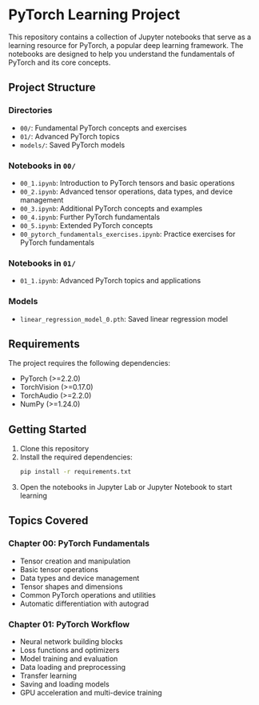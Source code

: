 # PyTorch Learning Project

This repository contains a collection of Jupyter notebooks that serve as a learning resource for PyTorch, a popular deep learning framework. The notebooks are designed to help you understand the fundamentals of PyTorch and its core concepts.

## Project Structure

### Directories
- `00/`: Fundamental PyTorch concepts and exercises
- `01/`: Advanced PyTorch topics
- `models/`: Saved PyTorch models

### Notebooks in `00/`
- `00_1.ipynb`: Introduction to PyTorch tensors and basic operations
- `00_2.ipynb`: Advanced tensor operations, data types, and device management
- `00_3.ipynb`: Additional PyTorch concepts and examples
- `00_4.ipynb`: Further PyTorch fundamentals
- `00_5.ipynb`: Extended PyTorch concepts
- `00_pytorch_fundamentals_exercises.ipynb`: Practice exercises for PyTorch fundamentals

### Notebooks in `01/`
- `01_1.ipynb`: Advanced PyTorch topics and applications

### Models
- `linear_regression_model_0.pth`: Saved linear regression model

## Requirements

The project requires the following dependencies:
- PyTorch (>=2.2.0)
- TorchVision (>=0.17.0)
- TorchAudio (>=2.2.0)
- NumPy (>=1.24.0)

## Getting Started

1. Clone this repository
2. Install the required dependencies:
   ```bash
   pip install -r requirements.txt
   ```
3. Open the notebooks in Jupyter Lab or Jupyter Notebook to start learning

## Topics Covered

### Chapter 00: PyTorch Fundamentals
- Tensor creation and manipulation
- Basic tensor operations
- Data types and device management
- Tensor shapes and dimensions
- Common PyTorch operations and utilities
- Automatic differentiation with autograd

### Chapter 01: PyTorch Workflow
- Neural network building blocks
- Loss functions and optimizers
- Model training and evaluation
- Data loading and preprocessing
- Transfer learning
- Saving and loading models
- GPU acceleration and multi-device training